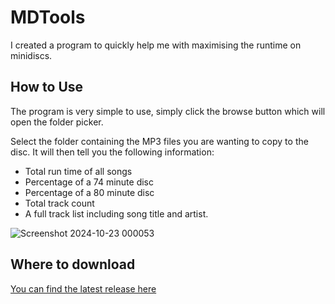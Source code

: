 # MDTools

I created a program to quickly help me with maximising the runtime on minidiscs. 

## How to Use

The program is very simple to use, simply click the browse button which will open the folder picker.

Select the folder containing the MP3 files you are wanting to copy to the disc.
It will then tell you the following information:
- Total run time of all songs 
- Percentage of a 74 minute disc 
- Percentage of a 80 minute disc
- Total track count
- A full track list including song title and artist.

![Screenshot 2024-10-23 000053](https://github.com/user-attachments/assets/6c78ec66-53d7-481f-9cae-aedab69935f7)

## Where to download

[You can find the latest release here](https://github.com/sp3lllz/MinidiscDurationCalc/releases)
